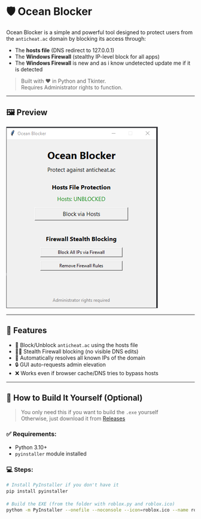 # 🛡️ Ocean Blocker

Ocean Blocker is a simple and powerful tool designed to protect users from the `anticheat.ac` domain by blocking its access through:
- The **hosts file** (DNS redirect to 127.0.0.1)
- The **Windows Firewall** (stealthy IP-level block for all apps)
- The **Windows Firewall** is new and as i know undetected update me if it is detected

> Built with ❤️ in Python and Tkinter.  
> Requires Administrator rights to function.

---

## 🖼️ Preview

![GUI Preview](ocean.png)

---

## 🚀 Features

- 🧱 Block/Unblock `anticheat.ac` using the hosts file
- 🕵️‍♂️ Stealth Firewall blocking (no visible DNS edits)
- 🧠 Automatically resolves all known IPs of the domain
- 🔒 GUI auto-requests admin elevation
- ❌ Works even if browser cache/DNS tries to bypass hosts

---

## 🧪 How to Build It Yourself (Optional)

> You only need this if you want to build the `.exe` yourself  
> Otherwise, just download it from [Releases]([#releases](https://github.com/Ivanchopl/Ocean-block/releases))

### ✅ Requirements:
- Python 3.10+  
- `pyinstaller` module installed

### 💻 Steps:

```bash
# Install PyInstaller if you don't have it
pip install pyinstaller

# Build the EXE (from the folder with roblox.py and roblox.ico)
python -m PyInstaller --onefile --noconsole --icon=roblox.ico --name roblox roblox.py
